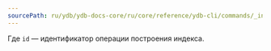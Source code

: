 ```yaml
---
sourcePath: ru/ydb/ydb-docs-core/ru/core/reference/ydb-cli/commands/_includes/operations-index/operations-index-exp.md
---
```

Где `id` — идентификатор операции построения индекса.
